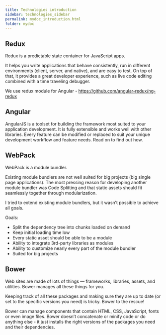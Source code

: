 ```yaml
---
title: Technologies introduction
sidebar: technologies_sidebar
permalink: mydoc_introduction.html
folder: mydoc
---
```


## Redux

Redux is a predictable state container for JavaScript apps.

It helps you write applications that behave consistently, run in different environments (client, server, and native), and are easy to test. On top of that, it provides a great developer experience, such as live code editing combined with a time traveling debugger.

We use redux module for Angular - https://github.com/angular-redux/ng-redux

## Angular

AngularJS is a toolset for building the framework most suited to your application development. It is fully extensible and works well with other libraries. Every feature can be modified or replaced to suit your unique development workflow and feature needs. Read on to find out how.

## WebPack

WebPack is a module bundler.

Existing module bundlers are not well suited for big projects (big single page applications). The most pressing reason for developing another module bundler was Code Splitting and that static assets should fit seamlessly together through modularization.

I tried to extend existing module bundlers, but it wasn’t possible to achieve all goals.

Goals:
* Split the dependency tree into chunks loaded on demand
* Keep initial loading time low
* Every static asset should be able to be a module
* Ability to integrate 3rd-party libraries as modules
* Ability to customize nearly every part of the module bundler
* Suited for big projects

## Bower

Web sites are made of lots of things — frameworks, libraries, assets, and utilities. Bower manages all these things for you.

Keeping track of all these packages and making sure they are up to date (or set to the specific versions you need) is tricky. Bower to the rescue!

Bower can manage components that contain HTML, CSS, JavaScript, fonts or even image files. Bower doesn’t concatenate or minify code or do anything else - it just installs the right versions of the packages you need and their dependencies.

